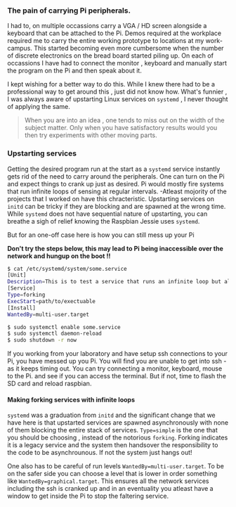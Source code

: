 ### The pain of carrying Pi peripherals.

I had to, on multiple occassions carry a VGA / HD screen alongside a keyboard that can be attached to the Pi. Demos required at the workplace required me to carry the entire working prototype to locations at my work-campus. This started becoming even more cumbersome when the number of discrete electronics on the bread board started piling up. On each of occassions I have had to connect the monitor , keyboard and manually start the program on the Pi and then speak about it.

I kept wishing for a better way to do this. While I knew there had to be a professional way to get around this , just did not know how. What's funnier , I was always aware of upstarting Linux services on `systemd` , I never thought of applying the same.

> When you are into an idea , one tends to miss out on the width of the subject matter. Only when you have satisfactory results would you then try experiments with other moving parts.

### Upstarting services

Getting the desired program run at the start as a `systemd` service instantly gets rid of the need to carry around the peripherals. One can turn on the Pi and expect things to crank up just as desired.
Pi would mostly fire systems that run infinite loops of sensing at regular intervals. -Atleast mojority of the projects that I worked on have this chracteristic. Upstarting services on `initd` can be tricky if they are blocking and are spawned at the wrong time. While `systemd` does not have sequential nature of upstarting, you can breathe a sigh of relief knowing the Raspbian Jessie uses `systemd`.

But for an one-off case here is how you can still mess up your Pi

**Don't try the steps below, this may lead to Pi being inaccessible over the network and hungup on the boot !!**

```bash
$ cat /etc/systemd/system/some.service
[Unit]
Description=This is to test a service that runs an infinite loop but also has restart interrupt
[Service]
Type=forking
ExecStart=path/to/exectuable
[Install]
WantedBy=multi-user.target

$ sudo systemctl enable some.service
$ sudo systemctl daemon-reload
$ sudo shutdown -r now
```
If you working from your laboratory and have setup ssh connections to your Pi, you have messed up you Pi. You will find you are unable to get into ssh - as it keeps timing out. You can try connecting a monitor, keyboard, mouse to the Pi. and see if you can access the terminal. But if not, time to flash the SD card and reload raspbian.

#### Making forking services with infinite loops

`systemd` was a graduation from `initd` and the significant change that we have here is that upstarted services are spawned asynchronously with none of them blocking the entire stack of services. `Type=simple` is the one that you should be choosing , instead of the notorious `forking`. Forking indicates it is a legacy service and the system then handsover the responsibility to the code to be asynchrounous. If not the system just hangs out!

One also has to be careful of run levels `WantedBy=multi-user.target`. To be on the safer side you can choose a level that is lower in order something like `WantedBy=graphical.target`.  This ensures all the network services including the ssh is cranked up and in an eventuality you atleast have a window to get inside the Pi to stop the faltering service.
